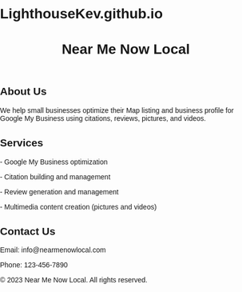 # LighthouseKev.github.io
<!DOCTYPE html>
<html>
<head>
<meta charset="UTF-8">
<title>Near Me Now Local</title>
<style>
body {
  font-family: Arial, sans-serif;
  margin: 0;
  padding: 0;
}

header {
  background-color: #f5f5f5;
  padding: 20px;
  text-align: center;
}

h1 {
  color: #333;
  margin: 0;
}

section {
  padding: 40px;
  text-align: center;
}

h2 {
  color: #333;
}

p {
  color: #777;
}

footer {
  background-color: #333;
  color: #fff;
  padding: 20px;
  text-align: center;
}
</style>
</head>
<body>
  <header>
    <h1>Near Me Now Local</h1>
  </header>
  
  <section>
    <h2>About Us</h2>
    <p>We help small businesses optimize their Map listing and business profile for Google My Business using citations, reviews, pictures, and videos.</p>
  </section>
  
  <section>
    <h2>Services</h2>
    <p>- Google My Business optimization</p>
    <p>- Citation building and management</p>
    <p>- Review generation and management</p>
    <p>- Multimedia content creation (pictures and videos)</p>
  </section>
  
  <section>
    <h2>Contact Us</h2>
    <p>Email: info@nearmenowlocal.com</p>
    <p>Phone: 123-456-7890</p>
  </section>
  
  <footer>
    <p>&copy; 2023 Near Me Now Local. All rights reserved.</p>
  </footer>
</body>
</html>
